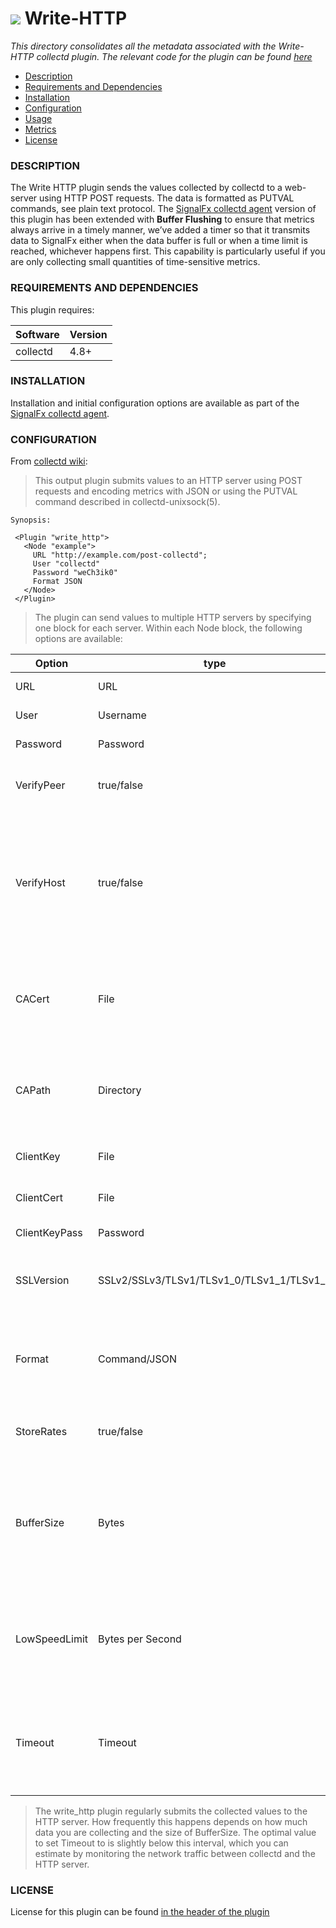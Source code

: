 # ![](https://github.com/signalfx/integrations/blob/master/collectd/img/integrations_collectd.png) Write-HTTP

_This directory consolidates all the metadata associated with the Write-HTTP collectd plugin. The relevant code for the plugin can be found [here](https://github.com/signalfx/collectd/blob/master/src/write_http.c)_

- [Description](#description)
- [Requirements and Dependencies](#requirements-and-dependencies)
- [Installation](#installation)
- [Configuration](#configuration)
- [Usage](#usage)
- [Metrics](#metrics)
- [License](#license)

### DESCRIPTION

The Write HTTP plugin sends the values collected by collectd to a web-server using HTTP POST requests. The data is formatted as PUTVAL commands, see plain text protocol. The [SignalFx collectd agent](https://github.com/signalfx/collectd) version of this plugin has been extended with **Buffer Flushing** to ensure that metrics always arrive in a timely manner, we’ve added a timer so that it transmits data to SignalFx either when the data buffer is full or when a time limit is reached, whichever happens first. This capability is particularly useful if you are only collecting small quantities of time-sensitive metrics.

### REQUIREMENTS AND DEPENDENCIES

This plugin requires:

| Software | Version |
|----------|---------|
| collectd |  4.8+   |

### INSTALLATION

Installation and initial configuration options are available as part of the [SignalFx collectd agent](https://github.com/signalfx/integrations/tree/master/collectd). 


### CONFIGURATION

From [collectd wiki](https://collectd.org/documentation/manpages/collectd.conf.5.shtml#plugin_write_http):

>This output plugin submits values to an HTTP server using POST requests and encoding metrics with JSON or using the PUTVAL command described in collectd-unixsock(5).

```
Synopsis:

 <Plugin "write_http">
   <Node "example">
     URL "http://example.com/post-collectd";
     User "collectd"
     Password "weCh3ik0"
     Format JSON
   </Node>
 </Plugin>
```
> The plugin can send values to multiple HTTP servers by specifying one <Node Name> block for each server. Within each Node block, the following options are available:

| Option | type | description |
|----------|---------|---------------------|
|URL| URL|URL to which the values are submitted to. Mandatory.|
|User| Username|Optional user name needed for authentication.|
|Password| Password|Optional password needed for authentication.|
|VerifyPeer| true/false|Enable or disable peer SSL certificate verification. See http://curl.haxx.se/docs/sslcerts.html for details. Enabled by default.|
|VerifyHost| true/false|Enable or disable peer host name verification. If enabled, the plugin checks if the Common Name or a Subject Alternate Name field of the SSL certificate matches the host name provided by the URL option. If this identity check fails, the connection is aborted. Obviously, only works when connecting to a SSL enabled server. Enabled by default.|
|CACert |File|File that holds one or more SSL certificates. If you want to use HTTPS you will possibly need this option. What CA certificates come bundled with libcurl and are checked by default depends on the distribution you use.|
|CAPath| Directory|Directory holding one or more CA certificate files. You can use this if for some reason all the needed CA certificates aren't in the same file and can't be pointed to using the CACert option. Requires libcurl to be built against OpenSSL.|
|ClientKey| File|File that holds the private key in PEM format to be used for certificate-based authentication.|
|ClientCert| File|File that holds the SSL certificate to be used for certificate-based authentication.|
|ClientKeyPass| Password|Password required to load the private key in ClientKey.|
|SSLVersion | SSLv2/SSLv3/TLSv1/TLSv1_0/TLSv1_1/TLSv1_2|Define which SSL protocol version must be used. By default libcurl will attempt to figure out the remote SSL protocol version. See curl_easy_setopt(3) for more details.|
|Format |Command/JSON|Format of the output to generate. If set to Command, will create output that is understood by the Exec and UnixSock plugins. When set to JSON, will create output in the JavaScript Object Notation (JSON). Defaults to Command.|
|StoreRates| true/false|If set to true, convert counter values to rates. If set to false (the default) counter values are stored as is, i.e. as an increasing integer number.|
|BufferSize| Bytes|Sets the send buffer size to Bytes. By increasing this buffer, less HTTP requests will be generated, but more metrics will be batched / metrics are cached for longer before being sent, introducing additional delay until they are available on the server side. Bytes must be at least 1024 and cannot exceed the size of an int, i.e. 2 GByte. Defaults to 4096.|
|LowSpeedLimit| Bytes per Second|Sets the minimal transfer rate in Bytes per Second below which the connection with the HTTP server will be considered too slow and aborted. All the data submitted over this connection will probably be lost. Defaults to 0, which means no minimum transfer rate is enforced.|
|Timeout| Timeout|Sets the maximum time in milliseconds given for HTTP POST operations to complete. When this limit is reached, the POST operation will be aborted, and all the data in the current send buffer will probably be lost. Defaults to 0, which means the connection never times out.|

>The write_http plugin regularly submits the collected values to the HTTP server. How frequently this happens depends on how much data you are collecting and the size of BufferSize. The optimal value to set Timeout to is slightly below this interval, which you can estimate by monitoring the network traffic between collectd and the HTTP server.


### LICENSE

License for this plugin can be found [in the header of the plugin](https://github.com/signalfx/collectd/blob/master/src/write_http.c)
